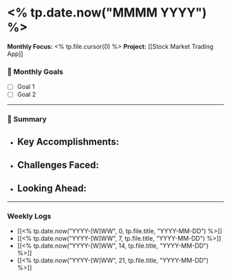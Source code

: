 # <% tp.date.now("MMMM YYYY") %>
**Monthly Focus:** <% tp.file.cursor(0) %>
**Project:** [[Stock Market Trading App]]

### 🎯 Monthly Goals
- [ ] Goal 1
- [ ] Goal 2

---

### 📝 Summary
- **Key Accomplishments:**
    -
- **Challenges Faced:**
    -
- **Looking Ahead:**
    -

---

### Weekly Logs
- [[<% tp.date.now("YYYY-[W]WW", 0, tp.file.title, "YYYY-MM-DD") %>]]
- [[<% tp.date.now("YYYY-[W]WW", 7, tp.file.title, "YYYY-MM-DD") %>]]
- [[<% tp.date.now("YYYY-[W]WW", 14, tp.file.title, "YYYY-MM-DD") %>]]
- [[<% tp.date.now("YYYY-[W]WW", 21, tp.file.title, "YYYY-MM-DD") %>]]